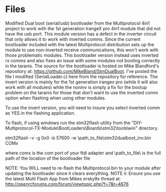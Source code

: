 # Files
Modified Dual boot (serial/usb) bootloader from the Multiprotocol 4in1 project to work with the 1st generation IrangeX pro 4in1 module 
that did not have the  usb port.  This module version has a defect in the inverter circuit that only allows it to work with inverted comms. Since the current bootloader included with the latest Multiprotocol distribution sets up the module to use non-inverted receive communications, this won't work with those problematic modules. 
This bootloader version instead uses inverted rx comms and also fixes an issue with some modules not booting correctly in the taranis.  The source for the bootloader is hosted on Mike Blandford's repository at: https://github.com/MikeBland/StmDualBoot.  I've posted the file I modified (SerialLoader.c) here from the repository for reference.
 The invert version is mainly for the 1st generation irangex pro (while it will also work with all modules)  while the noninv is simply a fix for the bootup problem on the taranis for those that don't want to use the inverted comm option when flashing when using other modules.
 
 
 
To use the invert version, you will need to insure you select inverted comm as YES in the flashing application.

To flash, if using windows run the stm32flash utility from the "DIY-Multiprotocol-TX-Module\BootLoaders\Boards\stm32\tools\win" directory.

stm32flash -v -g 0x0 -b 57600 -w \path_to_file\stm32dualboot_inv.bin COMx   

where comx is the com port of your ftdi adapter and \path_to_file\ is the full path of the location of the bootloader file

NOTE: You WILL need to re-flash the Multiprotocol.bin to your module after updating the bootloader since it clears everything.
NOTE ii:  Ensure you use the latest Multi Flash App from Mikes ersky9x thread at: http://openrcforums.com/forum/viewtopic.php?f=7&t=4676



